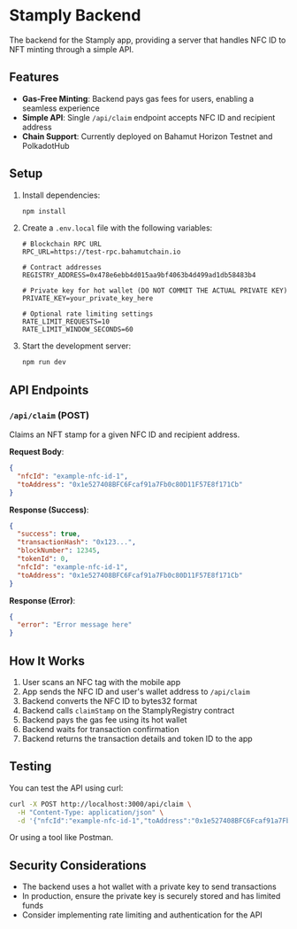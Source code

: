 # Stamply Backend

The backend for the Stamply app, providing a server that handles NFC ID to NFT minting through a simple API.

## Features

- **Gas-Free Minting**: Backend pays gas fees for users, enabling a seamless experience
- **Simple API**: Single `/api/claim` endpoint accepts NFC ID and recipient address
- **Chain Support**: Currently deployed on Bahamut Horizon Testnet and PolkadotHub

## Setup

1. Install dependencies:

   ```bash
   npm install
   ```

2. Create a `.env.local` file with the following variables:

   ```
   # Blockchain RPC URL
   RPC_URL=https://test-rpc.bahamutchain.io
   
   # Contract addresses
   REGISTRY_ADDRESS=0x478e6ebb4d015aa9bf4063b4d499ad1db58483b4
   
   # Private key for hot wallet (DO NOT COMMIT THE ACTUAL PRIVATE KEY)
   PRIVATE_KEY=your_private_key_here
   
   # Optional rate limiting settings
   RATE_LIMIT_REQUESTS=10
   RATE_LIMIT_WINDOW_SECONDS=60
   ```

3. Start the development server:

   ```bash
   npm run dev
   ```

## API Endpoints

### `/api/claim` (POST)

Claims an NFT stamp for a given NFC ID and recipient address.

**Request Body**:

```json
{
  "nfcId": "example-nfc-id-1",
  "toAddress": "0x1e527408BFC6Fcaf91a7Fb0c80D11F57E8f171Cb"
}
```

**Response (Success)**:

```json
{
  "success": true,
  "transactionHash": "0x123...",
  "blockNumber": 12345,
  "tokenId": 0,
  "nfcId": "example-nfc-id-1",
  "toAddress": "0x1e527408BFC6Fcaf91a7Fb0c80D11F57E8f171Cb"
}
```

**Response (Error)**:

```json
{
  "error": "Error message here"
}
```

## How It Works

1. User scans an NFC tag with the mobile app
2. App sends the NFC ID and user's wallet address to `/api/claim`
3. Backend converts the NFC ID to bytes32 format
4. Backend calls `claimStamp` on the StamplyRegistry contract
5. Backend pays the gas fee using its hot wallet
6. Backend waits for transaction confirmation
7. Backend returns the transaction details and token ID to the app

## Testing

You can test the API using curl:

```bash
curl -X POST http://localhost:3000/api/claim \
  -H "Content-Type: application/json" \
  -d '{"nfcId":"example-nfc-id-1","toAddress":"0x1e527408BFC6Fcaf91a7Fb0c80D11F57E8f171Cb"}'
```

Or using a tool like Postman.

## Security Considerations

- The backend uses a hot wallet with a private key to send transactions
- In production, ensure the private key is securely stored and has limited funds
- Consider implementing rate limiting and authentication for the API
